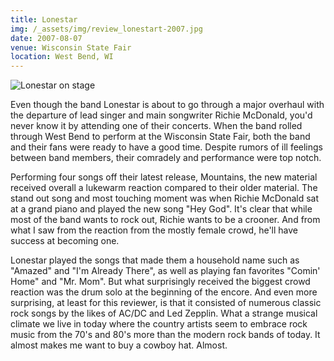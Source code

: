 ```yaml
---
title: Lonestar
img: /_assets/img/review_lonestart-2007.jpg
date: 2007-08-07
venue: Wisconsin State Fair
location: West Bend, WI
---
```

![Lonestar on stage](/_assets/img/review_lonestart-2007.jpg)

Even though the band Lonestar is about to go through a major overhaul with the departure of lead singer and main songwriter Richie McDonald, you'd never know it by attending one of their concerts. When the band rolled through West Bend to perform at the Wisconsin State Fair, both the band and their fans were ready to have a good time. Despite rumors of ill feelings between band members, their comradely and performance were top notch.

Performing four songs off their latest release, Mountains, the new material received overall a lukewarm reaction compared to their older material. The stand out song and most touching moment was when Richie McDonald sat at a grand piano and played the new song "Hey God". It's clear that while most of the band wants to rock out, Richie wants to be a crooner. And from what I saw from the reaction from the mostly female crowd, he'll have success at becoming one.

Lonestar played the songs that made them a household name such as "Amazed" and "I'm Already There", as well as playing fan favorites "Comin' Home" and "Mr. Mom". But what surprisingly received the biggest crowd reaction was the drum solo at the beginning of the encore. And even more surprising, at least for this reviewer, is that it consisted of numerous classic rock songs by the likes of AC/DC and Led Zepplin. What a strange musical climate we live in today where the country artists seem to embrace rock music from the 70's and 80's more than the modern rock bands of today. It almost makes me want to buy a cowboy hat. Almost.